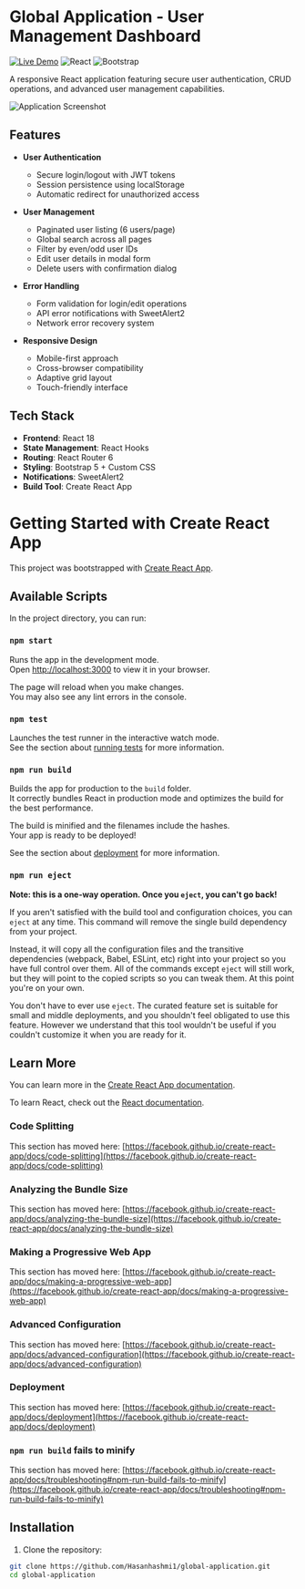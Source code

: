 # Global Application - User Management Dashboard

[![Live Demo](https://img.shields.io/badge/demo-live%20demo-brightgreen)](https://hasanhashmi1.github.io/global-application)
![React](https://img.shields.io/badge/react-%2320232a.svg?logo=react&logoColor=%2361DAFB)
![Bootstrap](https://img.shields.io/badge/bootstrap-%23563D7C.svg?logo=bootstrap&logoColor=white)

A responsive React application featuring secure user authentication, CRUD operations, and advanced user management capabilities.

![Application Screenshot](./public/screenshot.png)

## Features

- **User Authentication**
  - Secure login/logout with JWT tokens
  - Session persistence using localStorage
  - Automatic redirect for unauthorized access

- **User Management**
  - Paginated user listing (6 users/page)
  - Global search across all pages
  - Filter by even/odd user IDs
  - Edit user details in modal form
  - Delete users with confirmation dialog

- **Error Handling**
  - Form validation for login/edit operations
  - API error notifications with SweetAlert2
  - Network error recovery system

- **Responsive Design**
  - Mobile-first approach
  - Cross-browser compatibility
  - Adaptive grid layout
  - Touch-friendly interface

## Tech Stack

- **Frontend**: React 18
- **State Management**: React Hooks
- **Routing**: React Router 6
- **Styling**: Bootstrap 5 + Custom CSS
- **Notifications**: SweetAlert2
- **Build Tool**: Create React App



# Getting Started with Create React App

This project was bootstrapped with [Create React App](https://github.com/facebook/create-react-app).

## Available Scripts

In the project directory, you can run:

### `npm start`

Runs the app in the development mode.\
Open [http://localhost:3000](http://localhost:3000) to view it in your browser.

The page will reload when you make changes.\
You may also see any lint errors in the console.

### `npm test`

Launches the test runner in the interactive watch mode.\
See the section about [running tests](https://facebook.github.io/create-react-app/docs/running-tests) for more information.

### `npm run build`

Builds the app for production to the `build` folder.\
It correctly bundles React in production mode and optimizes the build for the best performance.

The build is minified and the filenames include the hashes.\
Your app is ready to be deployed!

See the section about [deployment](https://facebook.github.io/create-react-app/docs/deployment) for more information.

### `npm run eject`

**Note: this is a one-way operation. Once you `eject`, you can't go back!**

If you aren't satisfied with the build tool and configuration choices, you can `eject` at any time. This command will remove the single build dependency from your project.

Instead, it will copy all the configuration files and the transitive dependencies (webpack, Babel, ESLint, etc) right into your project so you have full control over them. All of the commands except `eject` will still work, but they will point to the copied scripts so you can tweak them. At this point you're on your own.

You don't have to ever use `eject`. The curated feature set is suitable for small and middle deployments, and you shouldn't feel obligated to use this feature. However we understand that this tool wouldn't be useful if you couldn't customize it when you are ready for it.

## Learn More

You can learn more in the [Create React App documentation](https://facebook.github.io/create-react-app/docs/getting-started).

To learn React, check out the [React documentation](https://reactjs.org/).

### Code Splitting

This section has moved here: [https://facebook.github.io/create-react-app/docs/code-splitting](https://facebook.github.io/create-react-app/docs/code-splitting)

### Analyzing the Bundle Size

This section has moved here: [https://facebook.github.io/create-react-app/docs/analyzing-the-bundle-size](https://facebook.github.io/create-react-app/docs/analyzing-the-bundle-size)

### Making a Progressive Web App

This section has moved here: [https://facebook.github.io/create-react-app/docs/making-a-progressive-web-app](https://facebook.github.io/create-react-app/docs/making-a-progressive-web-app)

### Advanced Configuration

This section has moved here: [https://facebook.github.io/create-react-app/docs/advanced-configuration](https://facebook.github.io/create-react-app/docs/advanced-configuration)

### Deployment

This section has moved here: [https://facebook.github.io/create-react-app/docs/deployment](https://facebook.github.io/create-react-app/docs/deployment)

### `npm run build` fails to minify

This section has moved here: [https://facebook.github.io/create-react-app/docs/troubleshooting#npm-run-build-fails-to-minify](https://facebook.github.io/create-react-app/docs/troubleshooting#npm-run-build-fails-to-minify)



## Installation

1. Clone the repository:
```bash
git clone https://github.com/Hasanhashmi1/global-application.git
cd global-application

